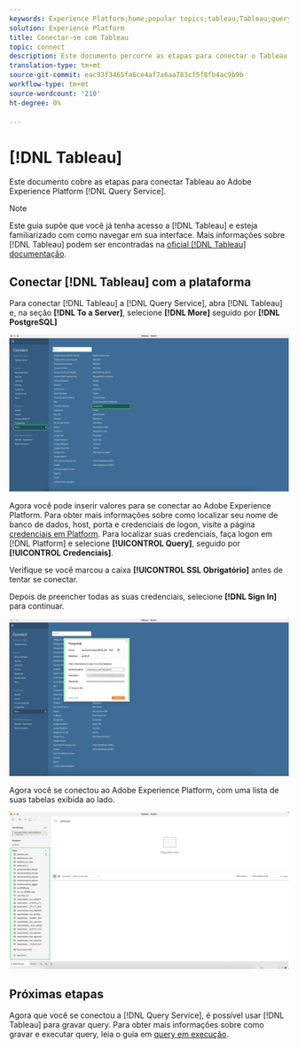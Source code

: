 ```yaml
---
keywords: Experience Platform;home;popular topics;tableau;Tableau;query service;Query service;connect to query service;
solution: Experience Platform
title: Conectar-se com Tableau
topic: connect
description: Este documento percorre as etapas para conectar o Tableau ao Adobe Experience Platform Query Service.
translation-type: tm+mt
source-git-commit: eac93f3465fa6ce4af7a6aa783cf5f8fb4ac9b9b
workflow-type: tm+mt
source-wordcount: '210'
ht-degree: 0%

---
```



# [!DNL Tableau]

Este documento cobre as etapas para conectar Tableau ao Adobe Experience Platform [!DNL Query Service].

>[!NOTE]
>
> Este guia supõe que você já tenha acesso a [!DNL Tableau] e esteja familiarizado com como navegar em sua interface. Mais informações sobre [!DNL Tableau] podem ser encontradas na [oficial [!DNL Tableau] documentação](https://help.tableau.com/current/pro/desktop/en-us/default.htm).

## Conectar [!DNL Tableau] com a plataforma

Para conectar [!DNL Tableau] a [!DNL Query Service], abra [!DNL Tableau] e, na seção **[!DNL To a Server]**, selecione **[!DNL More]** seguido por **[!DNL PostgreSQL]**

![](../images/clients/tableau/open-connection.png)

Agora você pode inserir valores para se conectar ao Adobe Experience Platform. Para obter mais informações sobre como localizar seu nome de banco de dados, host, porta e credenciais de logon, visite a página [credenciais em Platform](https://platform.adobe.com/query/configuration). Para localizar suas credenciais, faça logon em [!DNL Platform] e selecione **[!UICONTROL Query]**, seguido por **[!UICONTROL Credenciais]**.

Verifique se você marcou a caixa **[!UICONTROL SSL Obrigatório]** antes de tentar se conectar.

Depois de preencher todas as suas credenciais, selecione **[!DNL Sign In]** para continuar.

![](../images/clients/tableau/sign-in.png)

Agora você se conectou ao Adobe Experience Platform, com uma lista de suas tabelas exibida ao lado.

![](../images/clients/tableau/connected.png)

## Próximas etapas

Agora que você se conectou a [!DNL Query Service], é possível usar [!DNL Tableau] para gravar query. Para obter mais informações sobre como gravar e executar query, leia o guia em [query em execução](../best-practices/writing-queries.md).